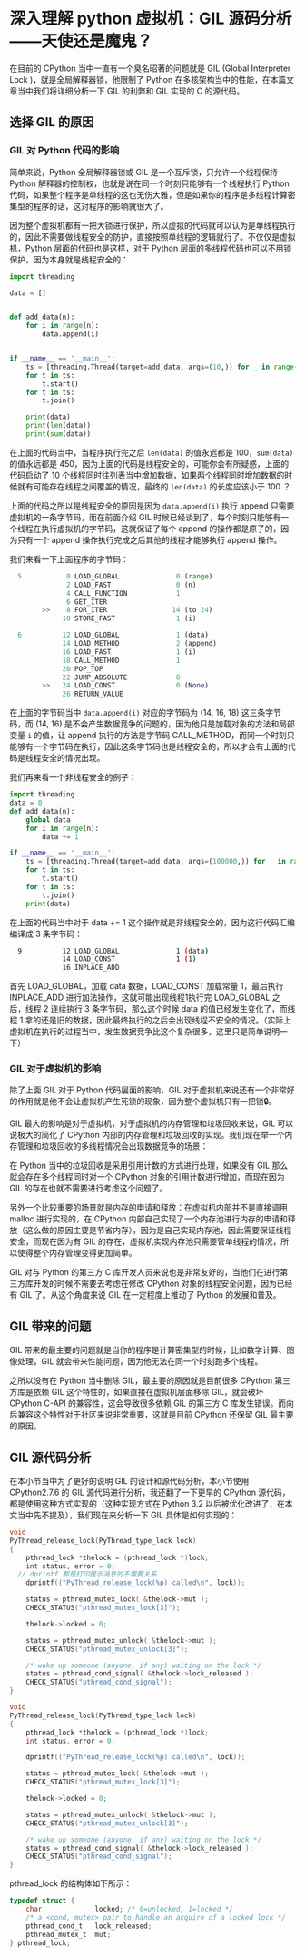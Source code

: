# 深入理解 python 虚拟机：GIL 源码分析——天使还是魔鬼？

在目前的 CPython 当中一直有一个臭名昭著的问题就是 GIL (Global Interpreter Lock )，就是全局解释器锁，他限制了 Python 在多核架构当中的性能，在本篇文章当中我们将详细分析一下 GIL 的利弊和 GIL 实现的 C 的源代码。



## 选择 GIL 的原因

### GIL 对 Python 代码的影响

简单来说，Python 全局解释器锁或 GIL 是一个互斥锁，只允许一个线程保持 Python 解释器的控制权，也就是说在同一个时刻只能够有一个线程执行 Python 代码，如果整个程序是单线程的这也无伤大雅，但是如果你的程序是多线程计算密集型的程序的话，这对程序的影响就很大了。

因为整个虚拟机都有一把大锁进行保护，所以虚拟的代码就可以认为是单线程执行的，因此不需要做线程安全的防护，直接按照单线程的逻辑就行了。不仅仅是虚拟机，Python 层面的代码也是这样，对于 Python 层面的多线程代码也可以不用锁保护，因为本身就是线程安全的：

```python
import threading

data = []


def add_data(n):
	for i in range(n):
		data.append(i)


if __name__ == '__main__':
	ts = [threading.Thread(target=add_data, args=(10,)) for _ in range(10)]
	for t in ts:
		t.start()
	for t in ts:
		t.join()

	print(data)
	print(len(data))
	print(sum(data))
```

在上面的代码当中，当程序执行完之后 `len(data)` 的值永远都是 100，`sum(data) ` 的值永远都是 450，因为上面的代码是线程安全的，可能你会有所疑惑，上面的代码启动了 10 个线程同时往列表当中增加数据，如果两个线程同时增加数据的时候就有可能存在线程之间覆盖的情况，最终的 `len(data)` 的长度应该小于 100 ？

上面的代码之所以是线程安全的原因是因为 `data.append(i)` 执行 append 只需要虚拟机的一条字节码，而在前面介绍 GIL 时候已经谈到了，每个时刻只能够有一个线程在执行虚拟机的字节码，这就保证了每个 append 的操作都是原子的，因为只有一个 append 操作执行完成之后其他的线程才能够执行 append 操作。

我们来看一下上面程序的字节码：

```python
  5           0 LOAD_GLOBAL              0 (range)
              2 LOAD_FAST                0 (n)
              4 CALL_FUNCTION            1
              6 GET_ITER
        >>    8 FOR_ITER                14 (to 24)
             10 STORE_FAST               1 (i)

  6          12 LOAD_GLOBAL              1 (data)
             14 LOAD_METHOD              2 (append)
             16 LOAD_FAST                1 (i)
             18 CALL_METHOD              1
             20 POP_TOP
             22 JUMP_ABSOLUTE            8
        >>   24 LOAD_CONST               0 (None)
             26 RETURN_VALUE
```

在上面的字节码当中 `data.append(i)` 对应的字节码为 (14, 16, 18) 这三条字节码，而 (14, 16) 是不会产生数据竞争的问题的，因为他只是加载对象的方法和局部变量 `i` 的值，让 append 执行的方法是字节码 CALL_METHOD，而同一个时刻只能够有一个字节码在执行，因此这条字节码也是线程安全的，所以才会有上面的代码是线程安全的情况出现。

我们再来看一个非线程安全的例子：

```python
import threading
data = 0
def add_data(n):
	global data
	for i in range(n):
		data += 1

if __name__ == '__main__':
	ts = [threading.Thread(target=add_data, args=(100000,)) for _ in range(20)]
	for t in ts:
		t.start()
	for t in ts:
		t.join()
	print(data)
```

在上面的代码当中对于 data += 1 这个操作就是非线程安全的，因为这行代码汇编编译成 3 条字节码：

```bash
  9          12 LOAD_GLOBAL              1 (data)
             14 LOAD_CONST               1 (1)
             16 INPLACE_ADD
```

首先 LOAD_GLOBAL，加载 data 数据，LOAD_CONST 加载常量 1，最后执行 INPLACE_ADD 进行加法操作，这就可能出现线程1执行完 LOAD_GLOBAL 之后，线程 2 连续执行 3 条字节码，那么这个时候 data 的值已经发生变化了，而线程 1 拿的还是旧的数据，因此最终执行的之后会出现线程不安全的情况。（实际上虚拟机在执行的过程当中，发生数据竞争比这个复杂很多，这里只是简单说明一下）

### GIL 对于虚拟机的影响

除了上面 GIL 对于 Python 代码层面的影响，GIL 对于虚拟机来说还有一个非常好的作用就是他不会让虚拟机产生死锁的现象，因为整个虚拟机只有一把锁🔒。

GIL 最大的影响是对于虚拟机，对于虚拟机的内存管理和垃圾回收来说，GIL 可以说极大的简化了 CPython 内部的内存管理和垃圾回收的实现。我们现在举一个内存管理和垃圾回收的多线程情况会出现数据竞争的场景：

在 Python 当中的垃圾回收是采用引用计数的方式进行处理，如果没有 GIL 那么就会存在多个线程同时对一个 CPython 对象的引用计数进行增加，而现在因为 GIL 的存在也就不需要进行考虑这个问题了。

另外一个比较重要的场景就是内存的申请和释放：在虚拟机内部并不是直接调用 malloc 进行实现的，在 CPython 内部自己实现了一个内存池进行内存的申请和释放（这么做的原因主要是节省内存），因为是自己实现内存池，因此需要保证线程安全，而现在因为有 GIL 的存在，虚拟机实现内存池只需要管单线程的情况，所以使得整个内存管理变得更加简单。

GIL 对与 Python 的第三方 C 库开发人员来说也是非常友好的，当他们在进行第三方库开发的时候不需要去考虑在修改 CPython 对象的线程安全问题，因为已经有 GIL 了。从这个角度来说 GIL 在一定程度上推动了 Python 的发展和普及。

## GIL 带来的问题

GIL 带来的最主要的问题就是当你的程序是计算密集型的时候，比如数学计算、图像处理，GIL 就会带来性能问题，因为他无法在同一个时刻跑多个线程。

之所以没有在 Python 当中删除 GIL，最主要的原因就是目前很多 CPython 第三方库是依赖 GIL 这个特性的，如果直接在虚拟机层面移除 GIL，就会破坏 CPython C-API 的兼容性，这会导致很多依赖 GIL 的第三方 C 库发生错误。而向后兼容这个特性对于社区来说非常重要，这就是目前 CPython 还保留 GIL 最主要的原因。

## GIL 源代码分析

在本小节当中为了更好的说明 GIL 的设计和源代码分析，本小节使用 CPython2.7.6 的 GIL 源代码进行分析，我还翻了一下更早的 CPython 源代码，都是使用这种方式实现的（这种实现方式在 Python 3.2 以后被优化改进了，在本文当中先不提及），我们现在来分析一下 GIL 具体是如何实现的：

```c
void 
PyThread_release_lock(PyThread_type_lock lock)
{
	pthread_lock *thelock = (pthread_lock *)lock;
	int status, error = 0;
  // dprintf 都是打印提示消息的不需要关系
	dprintf(("PyThread_release_lock(%p) called\n", lock));

	status = pthread_mutex_lock( &thelock->mut );
	CHECK_STATUS("pthread_mutex_lock[3]");

	thelock->locked = 0;

	status = pthread_mutex_unlock( &thelock->mut );
	CHECK_STATUS("pthread_mutex_unlock[3]");

	/* wake up someone (anyone, if any) waiting on the lock */
	status = pthread_cond_signal( &thelock->lock_released );
	CHECK_STATUS("pthread_cond_signal");
}

void 
PyThread_release_lock(PyThread_type_lock lock)
{
	pthread_lock *thelock = (pthread_lock *)lock;
	int status, error = 0;

	dprintf(("PyThread_release_lock(%p) called\n", lock));

	status = pthread_mutex_lock( &thelock->mut );
	CHECK_STATUS("pthread_mutex_lock[3]");

	thelock->locked = 0;

	status = pthread_mutex_unlock( &thelock->mut );
	CHECK_STATUS("pthread_mutex_unlock[3]");

	/* wake up someone (anyone, if any) waiting on the lock */
	status = pthread_cond_signal( &thelock->lock_released );
	CHECK_STATUS("pthread_cond_signal");
}
```

pthread_lock 的结构体如下所示：

```c
typedef struct {
	char             locked; /* 0=unlocked, 1=locked */
	/* a <cond, mutex> pair to handle an acquire of a locked lock */
	pthread_cond_t   lock_released;
	pthread_mutex_t  mut;
} pthread_lock;
```





